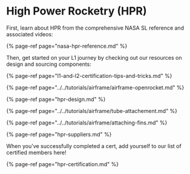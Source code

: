 # High Power Rocketry \(HPR\)

First, learn about HPR from the comprehensive NASA SL reference and associated videos:

{% page-ref page="nasa-hpr-reference.md" %}

Then, get started on your L1 journey by checking out our resources on design and sourcing components:

{% page-ref page="l1-and-l2-certification-tips-and-tricks.md" %}

{% page-ref page="../../tutorials/airframe/airframe-openrocket.md" %}

{% page-ref page="hpr-design.md" %}

{% page-ref page="../../tutorials/airframe/tube-attachement.md" %}

{% page-ref page="../../tutorials/airframe/attaching-fins.md" %}

{% page-ref page="hpr-suppliers.md" %}

When you've successfully completed a cert, add yourself to our list of certified members here!

{% page-ref page="hpr-certification.md" %}



